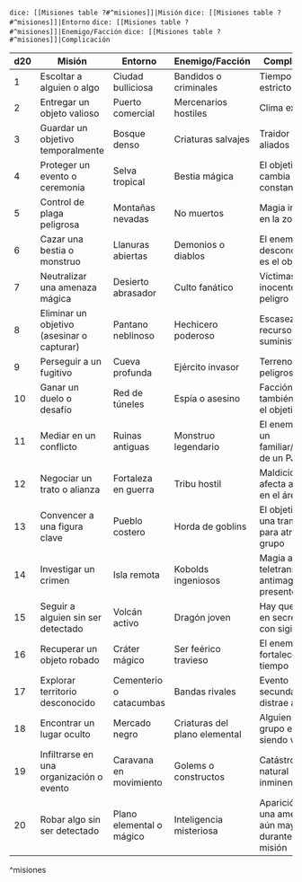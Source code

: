`dice: [[Misiones table ?#^misiones]]|Misión`
`dice: [[Misiones table ?#^misiones]]|Entorno`
`dice: [[Misiones table ?#^misiones]]|Enemigo/Facción`
`dice: [[Misiones table ?#^misiones]]|Complicación`

| d20 | Misión | Entorno | Enemigo/Facción | Complicación |
|-----|--------|---------|-----------------|--------------|
| 1 | Escoltar a alguien o algo | Ciudad bulliciosa | Bandidos o criminales | Tiempo límite estricto |
| 2 | Entregar un objeto valioso | Puerto comercial | Mercenarios hostiles | Clima extremo |
| 3 | Guardar un objetivo temporalmente | Bosque denso | Criaturas salvajes | Traidor entre aliados |
| 4 | Proteger un evento o ceremonia | Selva tropical | Bestia mágica | El objetivo cambia de lugar constantemente |
| 5 | Control de plaga peligrosa | Montañas nevadas | No muertos | Magia inestable en la zona |
| 6 | Cazar una bestia o monstruo | Llanuras abiertas | Demonios o diablos | El enemigo desconoce que es el objetivo |
| 7 | Neutralizar una amenaza mágica | Desierto abrasador | Culto fanático | Víctimas inocentes en peligro |
| 8 | Eliminar un objetivo (asesinar o capturar) | Pantano neblinoso | Hechicero poderoso | Escasez de recursos o suministros |
| 9 | Perseguir a un fugitivo | Cueva profunda | Ejército invasor | Terreno peligroso |
| 10 | Ganar un duelo o desafío | Red de túneles | Espía o asesino | Facción rival también busca el objetivo |
| 11 | Mediar en un conflicto | Ruinas antiguas | Monstruo legendario | El enemigo es un familiar/amigo de un PJ |
| 12 | Negociar un trato o alianza | Fortaleza en guerra | Tribu hostil | Maldición que afecta a todos en el área |
| 13 | Convencer a una figura clave | Pueblo costero | Horda de goblins | El objetivo es una trampa para atraer al grupo |
| 14 | Investigar un crimen | Isla remota | Kobolds ingeniosos | Magia anti-teletransporte o antimagia presente |
| 15 | Seguir a alguien sin ser detectado | Volcán activo | Dragón joven | Hay que actuar en secreto o con sigilo |
| 16 | Recuperar un objeto robado | Cráter mágico | Ser feérico travieso | El enemigo se fortalece con el tiempo |
| 17 | Explorar territorio desconocido | Cementerio o catacumbas | Bandas rivales | Evento secundario distrae a los PJs |
| 18 | Encontrar un lugar oculto | Mercado negro | Criaturas del plano elemental | Alguien del grupo está siendo vigilado |
| 19 | Infiltrarse en una organización o evento | Caravana en movimiento | Golems o constructos | Catástrofe natural inminente |
| 20 | Robar algo sin ser detectado | Plano elemental o mágico | Inteligencia misteriosa | Aparición de una amenaza aún mayor durante la misión |
^misiones
